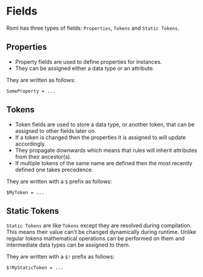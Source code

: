 # Fields
Rsml has three types of fields: `Properties`, `Tokens` and `Static Tokens`.


## Properties
- Property fields are used to define properties for instances.
- They can be assigned either a data type or an attribute.

They are written as follows:

```rsml
SomeProperty = ...
```


## Tokens
- Token fields are used to store a data type, or another token, that can be assigned to other fields later on.
- If a token is changed then the properties it is assigned to will update accordingly.
- They propagate downwards which means that rules will inherit attributes from their ancestor(s).
- If multiple tokens of the same name are defined then the most recently defined one takes precedence.

They are written with a `$` prefix as follows:

```rsml
$MyToken = ...
```


## Static Tokens
`Static Tokens` are like `Tokens` except they are resolved during compilation. This means their value can't be changed dynamically during runtime. Unlike regular tokens mathematical operations can be performed on them and intermediate data types can be assigned to them.

They are written with a `$!` prefix as follows:
```rsml
$!MyStaticToken = ...
```